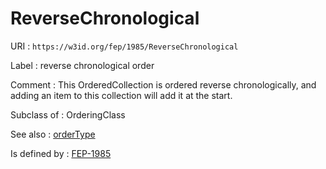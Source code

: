 # ReverseChronological

URI
: `https://w3id.org/fep/1985/ReverseChronological`


Label
: reverse chronological order

Comment
: This OrderedCollection is ordered reverse chronologically, and adding an item to this collection will add it at the start.

Subclass of
: OrderingClass

See also
: [orderType](https://w3id.org/fep/1985/orderType)

Is defined by
: [FEP-1985](https://w3id.org/fep/1985)
